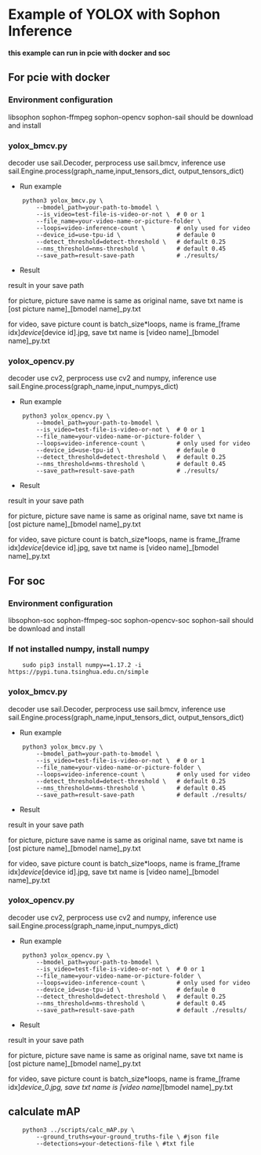 # Example of YOLOX with Sophon Inference

  **this example can run in pcie with docker and soc**

## For pcie with docker

### Environment configuration 

libsophon sophon-ffmpeg sophon-opencv sophon-sail should be download and install

### yolox_bmcv.py
 decoder use sail.Decoder, perprocess use sail.bmcv, inference use sail.Engine.process(graph_name,input_tensors_dict, output_tensors_dict)

- Run example

``` shell
    python3 yolox_bmcv.py \
        --bmodel_path=your-path-to-bmodel \
        --is_video=test-file-is-video-or-not \  # 0 or 1
        --file_name=your-video-name-or-picture-folder \
        --loops=video-inference-count \         # only used for video
        --device_id=use-tpu-id \                # defaule 0
        --detect_threshold=detect-threshold \   # default 0.25
        --nms_threshold=nms-threshold \         # default 0.45
        --save_path=result-save-path            # ./results/
```
- Result

result in your save path

for picture,  picture save name is same as original name, save txt name is [ost picture name]_[bmodel name]_py.txt

for video, save picture count is batch_size*loops, name is frame_[frame idx]_device_[device id].jpg, save txt name is [video name]_[bmodel name]_py.txt

### yolox_opencv.py
 decoder use cv2, perprocess use cv2 and numpy, inference use sail.Engine.process(graph_name,input_numpys_dict)

- Run example

``` shell
    python3 yolox_opencv.py \
        --bmodel_path=your-path-to-bmodel \
        --is_video=test-file-is-video-or-not \  # 0 or 1
        --file_name=your-video-name-or-picture-folder \
        --loops=video-inference-count \         # only used for video
        --device_id=use-tpu-id \                # defaule 0
        --detect_threshold=detect-threshold \   # default 0.25
        --nms_threshold=nms-threshold \         # default 0.45
        --save_path=result-save-path            # ./results/
```
- Result

result in your save path

for picture,  picture save name is same as original name, save txt name is [ost picture name]_[bmodel name]_py.txt

for video, save picture count is batch_size*loops, name is frame_[frame idx]_device_[device id].jpg, save txt name is [video name]_[bmodel name]_py.txt


## For soc
### Environment configuration 

libsophon-soc sophon-ffmpeg-soc sophon-opencv-soc sophon-sail should be download and install 

### If not installed numpy, install numpy

``` shell
    sudo pip3 install numpy==1.17.2 -i https://pypi.tuna.tsinghua.edu.cn/simple
```

### yolox_bmcv.py
 decoder use sail.Decoder, perprocess use sail.bmcv, inference use sail.Engine.process(graph_name,input_tensors_dict, output_tensors_dict)

- Run example

``` shell
    python3 yolox_bmcv.py \
        --bmodel_path=your-path-to-bmodel \
        --is_video=test-file-is-video-or-not \  # 0 or 1
        --file_name=your-video-name-or-picture-folder \
        --loops=video-inference-count \         # only used for video
        --detect_threshold=detect-threshold \   # default 0.25
        --nms_threshold=nms-threshold \         # default 0.45
        --save_path=result-save-path            # default ./results/
```
- Result

result in your save path

for picture,  picture save name is same as original name, save txt name is [ost picture name]_[bmodel name]_py.txt

for video, save picture count is batch_size*loops, name is frame_[frame idx]_device_[device id].jpg, save txt name is [video name]_[bmodel name]_py.txt

### yolox_opencv.py
 decoder use cv2, perprocess use cv2 and numpy, inference use sail.Engine.process(graph_name,input_numpys_dict)

- Run example

``` shell
    python3 yolox_opencv.py \
        --bmodel_path=your-path-to-bmodel \
        --is_video=test-file-is-video-or-not \  # 0 or 1
        --file_name=your-video-name-or-picture-folder \
        --loops=video-inference-count \         # only used for video
        --device_id=use-tpu-id \                # defaule 0
        --detect_threshold=detect-threshold \   # default 0.25
        --nms_threshold=nms-threshold \         # default 0.45
        --save_path=result-save-path            # default ./results/
```
- Result

result in your save path

for picture,  picture save name is same as original name, save txt name is [ost picture name]_[bmodel name]_py.txt

for video, save picture count is batch_size*loops, name is frame_[frame idx]_device_0.jpg, save txt name is [video name]_[bmodel name]_py.txt


## calculate mAP
``` shell
    python3 ../scripts/calc_mAP.py \
        --ground_truths=your-ground_truths-file \ #json file
        --detections=your-detections-file \ #txt file
```
